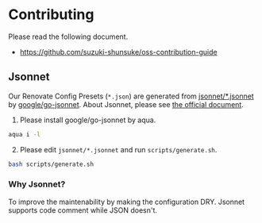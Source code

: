 # Contributing

Please read the following document.

- https://github.com/suzuki-shunsuke/oss-contribution-guide

## Jsonnet

Our Renovate Config Presets (`*.json`) are generated from [jsonnet/*.jsonnet](jsonnet) by [google/go-jsonnet](https://github.com/google/go-jsonnet).
About Jsonnet, please see [the official document](https://jsonnet.org/).

1. Please install google/go-jsonnet by aqua.

```sh
aqua i -l
```

2. Please edit `jsonnet/*.jsonnet` and run `scripts/generate.sh`.

```sh
bash scripts/generate.sh
```

### Why Jsonnet?

To improve the maintenability by making the configuration DRY.
Jsonnet supports code comment while JSON doesn't.
